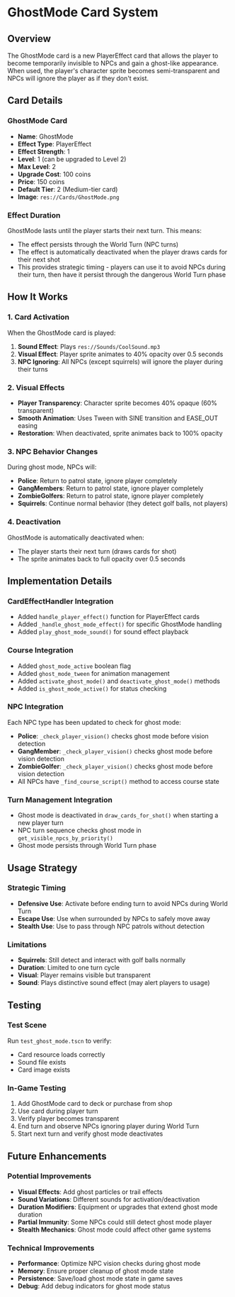 # GhostMode Card System

## Overview

The GhostMode card is a new PlayerEffect card that allows the player to become temporarily invisible to NPCs and gain a ghost-like appearance. When used, the player's character sprite becomes semi-transparent and NPCs will ignore the player as if they don't exist.

## Card Details

### GhostMode Card
- **Name**: GhostMode
- **Effect Type**: PlayerEffect
- **Effect Strength**: 1
- **Level**: 1 (can be upgraded to Level 2)
- **Max Level**: 2
- **Upgrade Cost**: 100 coins
- **Price**: 150 coins
- **Default Tier**: 2 (Medium-tier card)
- **Image**: `res://Cards/GhostMode.png`

### Effect Duration
GhostMode lasts until the player starts their next turn. This means:
- The effect persists through the World Turn (NPC turns)
- The effect is automatically deactivated when the player draws cards for their next shot
- This provides strategic timing - players can use it to avoid NPCs during their turn, then have it persist through the dangerous World Turn phase

## How It Works

### 1. Card Activation
When the GhostMode card is played:
1. **Sound Effect**: Plays `res://Sounds/CoolSound.mp3`
2. **Visual Effect**: Player sprite animates to 40% opacity over 0.5 seconds
3. **NPC Ignoring**: All NPCs (except squirrels) will ignore the player during their turns

### 2. Visual Effects
- **Player Transparency**: Character sprite becomes 40% opaque (60% transparent)
- **Smooth Animation**: Uses Tween with SINE transition and EASE_OUT easing
- **Restoration**: When deactivated, sprite animates back to 100% opacity

### 3. NPC Behavior Changes
During ghost mode, NPCs will:
- **Police**: Return to patrol state, ignore player completely
- **GangMembers**: Return to patrol state, ignore player completely  
- **ZombieGolfers**: Return to patrol state, ignore player completely
- **Squirrels**: Continue normal behavior (they detect golf balls, not players)

### 4. Deactivation
GhostMode is automatically deactivated when:
- The player starts their next turn (draws cards for shot)
- The sprite animates back to full opacity over 0.5 seconds

## Implementation Details

### CardEffectHandler Integration
- Added `handle_player_effect()` function for PlayerEffect cards
- Added `_handle_ghost_mode_effect()` for specific GhostMode handling
- Added `play_ghost_mode_sound()` for sound effect playback

### Course Integration
- Added `ghost_mode_active` boolean flag
- Added `ghost_mode_tween` for animation management
- Added `activate_ghost_mode()` and `deactivate_ghost_mode()` methods
- Added `is_ghost_mode_active()` for status checking

### NPC Integration
Each NPC type has been updated to check for ghost mode:
- **Police**: `_check_player_vision()` checks ghost mode before vision detection
- **GangMember**: `_check_player_vision()` checks ghost mode before vision detection
- **ZombieGolfer**: `_check_player_vision()` checks ghost mode before vision detection
- All NPCs have `_find_course_script()` method to access course state

### Turn Management Integration
- Ghost mode is deactivated in `draw_cards_for_shot()` when starting a new player turn
- NPC turn sequence checks ghost mode in `get_visible_npcs_by_priority()`
- Ghost mode persists through World Turn phase

## Usage Strategy

### Strategic Timing
- **Defensive Use**: Activate before ending turn to avoid NPCs during World Turn
- **Escape Use**: Use when surrounded by NPCs to safely move away
- **Stealth Use**: Use to pass through NPC patrols without detection

### Limitations
- **Squirrels**: Still detect and interact with golf balls normally
- **Duration**: Limited to one turn cycle
- **Visual**: Player remains visible but transparent
- **Sound**: Plays distinctive sound effect (may alert players to usage)

## Testing

### Test Scene
Run `test_ghost_mode.tscn` to verify:
- Card resource loads correctly
- Sound file exists
- Card image exists

### In-Game Testing
1. Add GhostMode card to deck or purchase from shop
2. Use card during player turn
3. Verify player becomes transparent
4. End turn and observe NPCs ignoring player during World Turn
5. Start next turn and verify ghost mode deactivates

## Future Enhancements

### Potential Improvements
- **Visual Effects**: Add ghost particles or trail effects
- **Sound Variations**: Different sounds for activation/deactivation
- **Duration Modifiers**: Equipment or upgrades that extend ghost mode duration
- **Partial Immunity**: Some NPCs could still detect ghost mode player
- **Stealth Mechanics**: Ghost mode could affect other game systems

### Technical Improvements
- **Performance**: Optimize NPC vision checks during ghost mode
- **Memory**: Ensure proper cleanup of ghost mode state
- **Persistence**: Save/load ghost mode state in game saves
- **Debug**: Add debug indicators for ghost mode status 